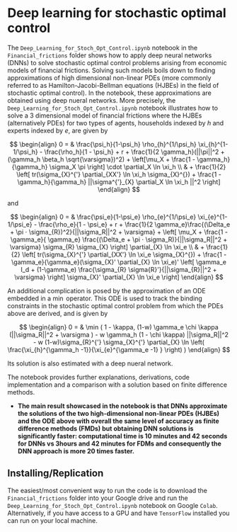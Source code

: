 # Deep learning for stochastic optimal control

The `Deep_Learning_for_Stoch_Opt_Control.ipynb` notebook in the `Financial_frictions` folder shows how to apply deep neural networks (DNNs) to solve stochastic optimal control problems arising from economic models of financial frictions. Solving such models boils down to finding approximations of high dimensional non-linear PDEs (more commonly referred to as Hamilton-Jacobi-Bellman equations (HJBEs) in the field of stochastic optimal control). In the notebook, these approximations are obtained using deep nueral networks. More precisely, the `Deep_Learning_for_Stoch_Opt_Control.ipynb` notebook illustrates how to solve a 3 dimensional model of financial frictions where the HJBEs (alternatively PDEs) for two types of agents, households indexed by $h$ and experts indexed by $e$, are given by 

$$
\begin{align}
0 = & \frac{\psi_h}{1-\psi_h} \rho_{h}^{1/\psi_h} \xi_{h}^{1-1/\psi_h} - \frac{\rho_h}{1 - \psi_h} + r + \frac{1}{2 \gamma_h}(||\pi||^2 + (\gamma_h \beta_h \sqrt{\varsigma})^2) + \left[\mu_X + \frac{1 - \gamma_h}{\gamma_h} \sigma_X \pi \right] \cdot \partial_X \ln \xi_h \\
& + \frac{1}{2} \left[ tr(\sigma_{X}^{'} \partial_{XX'} \ln \xi_h \sigma_{X}^{}) +  \frac{1 - \gamma_h}{\gamma_h} ||\sigma^{'}_{X} \partial_X \ln \xi_h ||^2 \right]
\end{align}
$$

and

$$
\begin{align}
0 = & \frac{\psi_e}{1-\psi_e} \rho_{e}^{1/\psi_e} \xi_{e}^{1-1/\psi_e} - \frac{\rho_e}{1 - \psi_e} + r + \frac{1}{2 \gamma_e}\frac{(\Delta_e + \pi ⋅ \sigma_{R})^2}{||\sigma_R||^2 + \varsigma}  + \left[ \mu_X + \frac{1 - \gamma_e}{ \gamma_e} \frac{(\Delta_e + \pi ⋅ \sigma_R)}{||\sigma_R||^2 + \varsigma} \sigma_{R} \sigma_{X} \right] \partial_{X} \ln \xi_e \\
& + \frac{1}{2} \left[ tr(\sigma_{X}^{'} \partial_{XX'} \ln \xi_e \sigma_{X}^{}) + \frac{1 - \gamma_e}{\gamma_e}(\sigma_{X}' \partial_{X} \ln \xi_e)' \left[ \gamma_e I_d + (1-\gamma_e) \frac{\sigma_{R} \sigma{R}'}{||\sigma_{R}||^2 + \varsigma} \right] \sigma_{X}' \partial_{X} \ln \xi_e  \right]
\end{align}
$$

An additional complication is posed by the approximation of an ODE embedded in a $\min$ operator. This ODE is used to track the binding constraints in the stochastic optimal control problem from which the PDEs above are derived, and is given by 

$$
\begin{align}
0 = & \min ( 1 - \kappa,  (1-w) \gamma_e \chi \kappa (||\sigma_R||^2 + \varsigma ) - w \gamma_h (1 - \chi \kappa) ||\sigma_R||^2 - w (1-w)\sigma_{R}^{'} \sigma_{X}^{'} \partial_{X} \ln \left( \frac{\xi_{h}^{\gamma_h -1}}{\xi_{e}^{\gamma_e -1} } \right) )
\end{align}
$$

Its solution is also estimated with a deep nueral network. 

The notebook provides further explanations, derivations, code implementation and a comparison with a solution based on finite difference methods.

* **The main result showcased in the notebook is that DNNs approximate the solutions of the two high-dimensional non-linear PDEs (HJBEs) and the ODE above with overall the same level of accuracy as finite difference methods (FMDs) but obtaining DNN solutions is significantly faster: computational time is 10 minutes and 42 seconds for DNNs vs 3hours and 42 minutes for FDMs and consequently the DNN approach is more 20 times faster.**  

## Installing/Replication
The easiest/most convenient way to run the code is to download the `Financial_frictions` folder into your Google drive and run the `Deep_Learning_for_Stoch_Opt_Control.ipynb` notebook on Google `Colab`. Alternatively, if you have access to a GPU and have `TensorFlow` installed you can run on your local machine.
